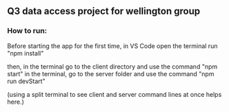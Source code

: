 ## Q3 data access project for wellington group

### How to run:

Before starting the app for the first time, in VS Code open the terminal run "npm install"

then, in the terminal go to the client directory and use the command "npm start"
in the terminal, go to the server folder and use the command "npm run devStart"

(using a split terminal to see client and server command lines at once helps here.)

